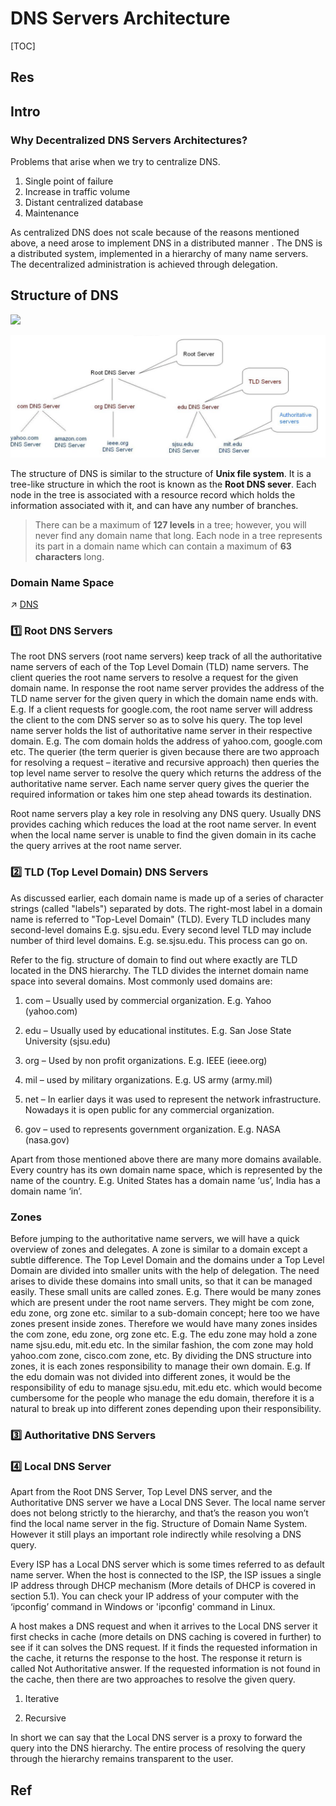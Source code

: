 # DNS Servers Architecture

[TOC]



## Res


## Intro
### Why Decentralized DNS Servers Architectures?
Problems that arise when we try to centralize DNS.
1. Single point of failure
2. Increase in traffic volume
3. Distant centralized database
4. Maintenance

As centralized DNS does not scale because of the reasons mentioned above, a need arose to implement DNS in a distributed manner . The DNS is a distributed system, implemented in a hierarchy of many name servers. The decentralized administration is achieved through delegation.



## Structure of DNS
![](../../../../../../Assets/Pics/Screenshot%202023-06-17%20at%2010.20.26%20AM.png)

![](../../../../../Assets/Pics/Screenshot%202023-06-17%20at%205.45.56%20PM.png)

The structure of DNS is similar to the structure of **Unix file system**. It is a tree-like structure in which the root is known as the **Root DNS sever**. Each node in the tree is associated with a resource record which holds the information associated with it, and can have any number of branches. 

> There can be a maximum of **127 levels** in a tree; however, you will never find any domain name that long. 
> Each node in a tree represents its part in a domain name which can contain a maximum of **63 characters** long. 


### Domain Name Space
↗ [DNS](../../../🏎️%20Computer%20Networking/📌%20Computer%20Networking%20Basics/0x01%20Application%20Layer/🚔%20Network%20Managements%20&%20Standards/DNS.md)


### 1️⃣ Root DNS Servers
The root DNS servers (root name servers) keep track of all the authoritative name servers of each of the Top Level Domain (TLD) name servers. The client queries the root name servers to resolve a request for the given domain name. In response the root name server provides the address of the TLD name server for the given query in which the domain name ends with. E.g. If a client requests for google.com, the root name server will address the client to the com DNS server so as to solve his query. The top level name server holds the list of authoritative name server in their respective domain. E.g. The com domain holds the address of yahoo.com, google.com etc. The querier (the term querier is given because there are two approach for resolving a request – iterative and recursive approach) then queries the top level name server to resolve the query which returns the address of the authoritative name server. Each name server query gives the querier the required information or takes him one step ahead towards its destination. 

Root name servers play a key role in resolving any DNS query. Usually DNS provides caching which reduces the load at the root name server. In event when the local name server is unable to find the given domain in its cache the query arrives at the root name server.


### 2️⃣ TLD (Top Level Domain) DNS Servers
As discussed earlier, each domain name is made up of a series of character strings (called "labels") separated by dots. The right-most label in a domain name is referred to "Top-Level Domain" (TLD). Every TLD includes many second-level domains E.g. sjsu.edu. Every second level TLD may include number of third level domains. E.g. se.sjsu.edu. This process can go on.

Refer to the fig. structure of domain to find out where exactly are TLD located in the DNS hierarchy. The TLD divides the internet domain name space into several domains. Most commonly used domains are:

1. com – Usually used by commercial organization. E.g. Yahoo (yahoo.com)

2. edu – Usually used by educational institutes. E.g. San Jose State University (sjsu.edu)

3. org – Used by non profit organizations. E.g. IEEE (ieee.org)

4. mil – used by military organizations. E.g. US army (army.mil)

5. net – In earlier days it was used to represent the network infrastructure. Nowadays it is open public for any commercial organization.

6. gov – used to represents government organization. E.g. NASA (nasa.gov)

Apart from those mentioned above there are many more domains available. Every country has its own domain name space, which is represented by the name of the country. E.g. United States has a domain name ‘us’, India has a domain name ‘in’.

### Zones
Before jumping to the authoritative name servers, we will have a quick overview of zones and delegates. A zone is similar to a domain except a subtle difference. The Top Level Domain and the domains under a Top Level Domain are divided into smaller units with the help of delegation. The need arises to divide these domains into small units, so that it can be managed easily. These small units are called zones. E.g. There would be many zones which are present under the root name servers. They might be com zone, edu zone, org zone etc. similar to a sub-domain concept; here too we have zones present inside zones. Therefore we would have many zones insides the com zone, edu zone, org zone etc. E.g. The edu zone may hold a zone name sjsu.edu, mit.edu etc. In the similar fashion, the com zone may hold yahoo.com zone, cisco.com zone, etc. By dividing the DNS structure into zones, it is each zones responsibility to manage their own domain. E.g. If the edu domain was not divided into different zones, it would be the responsibility of edu to manage sjsu.edu, mit.edu etc. which would become cumbersome for the people who manage the edu domain, therefore it is a natural to break up into different zones depending upon their responsibility.


### 3️⃣ Authoritative DNS Servers


### 4️⃣ Local DNS Server
Apart from the Root DNS Server, Top Level DNS server, and the Authoritative DNS server we have a Local DNS Sever. The local name server does not belong strictly to the hierarchy, and that’s the reason you won’t find the local name server in the fig. Structure of Domain Name System. However it still plays an important role indirectly while resolving a DNS query. 

Every ISP has a Local DNS server which is some times referred to as default name server. When the host is connected to the ISP, the ISP issues a single IP address through DHCP mechanism (More details of DHCP is covered in section 5.1). You can check your IP address of your computer with the ‘ipconfig’ command in Windows or 'ipconfig' command in Linux.

A host makes a DNS request and when it arrives to the Local DNS server it first checks in cache (more details on DNS caching is covered in further) to see if it can solves the DNS request. If it finds the requested information in the cache, it returns the response to the host. The response it return is called Not Authoritative answer. If the requested information is not found in the cache, then there are two approaches to resolve the given query.

1. Iterative 

2. Recursive

In short we can say that the Local DNS server is a proxy to forward the query into the DNS hierarchy. The entire process of resolving the query through the hierarchy remains transparent to the user.



## Ref

